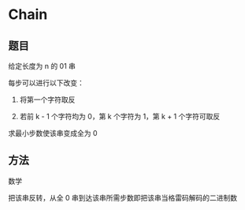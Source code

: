 # Chain

## 题目

给定长度为 n 的 01 串

每步可以进行以下改变：

1. 将第一个字符取反

2. 若前 k - 1 个字符均为 0，第 k 个字符为 1，第 k + 1 个字符可取反

求最小步数使该串变成全为 0


## 方法

数学

把该串反转，从全 0 串到达该串所需步数即把该串当格雷码解码的二进制数
